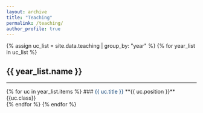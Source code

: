 ```yaml
---
layout: archive
title: "Teaching"
permalink: /teaching/
author_profile: true
---
```

{% assign uc_list = site.data.teaching | group_by: "year" %}
{% for year_list in uc_list %}
<h2>{{ year_list.name }}</h2>
<hr>
{% for uc in year_list.items %}
### <span style="color:#063c72">{{ uc.title }}</span>
**{{ uc.position }}**<br>
{{uc.class}}<br>
{% endfor %}
{% endfor %}
